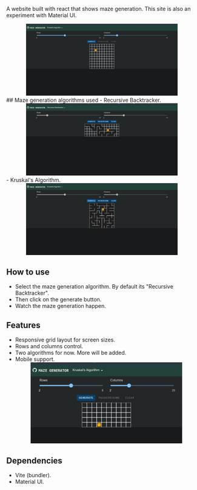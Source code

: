 A website built with react that shows maze generation. This site is also an experiment with Material UI.
<div align="center">
    <img src="/screenshots/base.png" width="400px"</img> 
</div>
## Maze generation algorithms used
- Recursive Backtracker.
<div align="center">
    <img src="/screenshots/recur.png" width="400px"</img> 
</div>
- Kruskal's Algorithm.
<div align="center">
    <img src="/screenshots/mazegen.png" width="400px"</img> 
</div>

## How to use
- Select the maze generation algorithm. By default its "Recursive Backtracker".
- Then click on the generate button.
- Watch the maze generation happen.

## Features
- Responsive grid layout for screen sizes.
- Rows and columns control.
- Two algorithms for now. More will be added.
- Mobile support.
  <div align="center">
    <img src="/screenshots/respon.png" width="400px"</img> 
</div>
  

## Dependencies
- Vite (bundler).
- Material UI.
